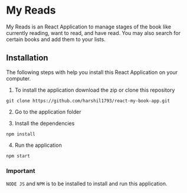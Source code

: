 # My Reads
My Reads is an React Application to manage stages of the book like currently reading, want to read, and have read. You may also search for certain books and add them to your lists.

## Installation
The following steps with help you install this React Application on your computer.

1. To install the application download the zip or clone this repository

```
git clone https://github.com/harshil1793/react-my-book-app.git
```

2. Go to the application folder

3. Install the dependencies

```
npm install
```

4. Run the application

```
npm start
```

### Important
`NODE JS` and `NPM` is to be installed to install and run this application.

